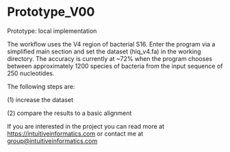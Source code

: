 # Prototype_V00
Prototype: local implementation

The workflow uses the V4 region of bacterial S16. Enter the program via a simplified main section and set the dataset (hiq_v4.fa) in the working directory. The accuracy is currently at ~72% when the program chooses between approximately 1200 species of bacteria from the input sequence of 250 nucleotides. 

The following steps are:

(1) increase the dataset 

(2) compare the results to a basic alignment

If you are interested in the project you can read more at https://intuitiveinformatics.com or contact me at group@intuitiveinformatics.com

